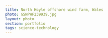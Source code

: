 ```yaml
--- 
title: North Hoyle offshore wind farm, Wales
photo: GSNPWF239939.jpg 
layout: photo 
section: portfolio
tags: science-technology 
---  
```

